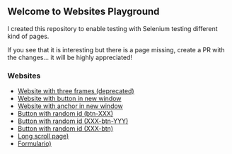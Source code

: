 ## Welcome to Websites Playground

I created this repository to enable testing with Selenium testing different kind of pages.

If you see that it is interesting but there is a page missing, create a PR with the changes... it will be highly appreciated!

### Websites

- [Website with three frames (deprecated)](webs/frames.html)
- [Website with button in new window](webs/new-window-js.html)
- [Website with anchor in new window](webs/new-window-blank.html)
- [Button with random id (btn-XXX)](webs/random-elements.html)
- [Button with random id (XXX-btn-YYY)](webs/random-elements-2.html)
- [Button with random id (XXX-btn)](webs/random-elements-3.html)
- [Long scroll page)](webs/scroll-example-page.html)
- [Formulario)](webs/form.html)
